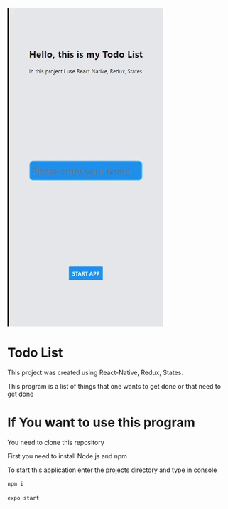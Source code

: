 ![GIF](ReadmeFiles/ezgif.com-gif-maker%20(6).gif)


# Todo List 

This project was created using React-Native, Redux, States.


This program is a list of things that one wants to get done or that need to get done

# If You want to use this program

You need to clone this repository

First you need to install Node.js and npm

To start this application enter the projects directory and type in console
```
npm i

expo start
```
